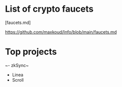 # List of crypto faucets
[faucets.md]

https://github.com/maxkoud/Info/blob/main/faucets.md

# Top projects
~- zkSync~
- Linea
- Scroll
